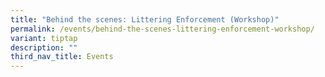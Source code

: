 ```yaml
---
title: "Behind the scenes: Littering Enforcement (Workshop)"
permalink: /events/behind-the-scenes-littering-enforcement-workshop/
variant: tiptap
description: ""
third_nav_title: Events
---
```

